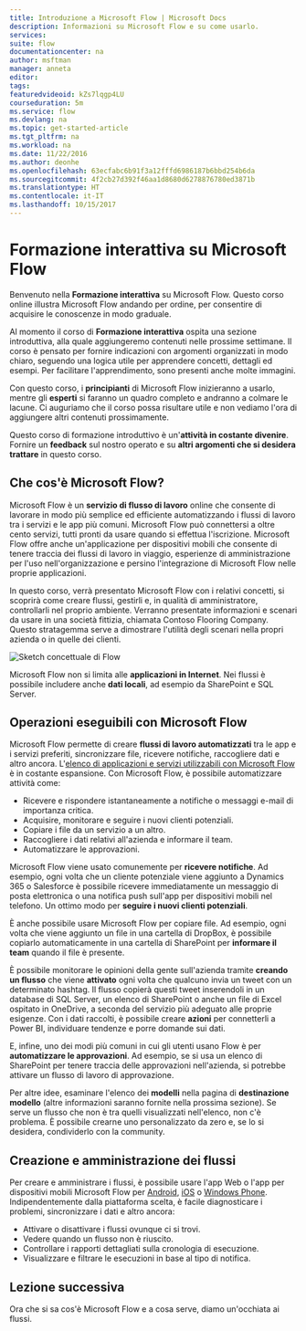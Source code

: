 ```yaml
---
title: Introduzione a Microsoft Flow | Microsoft Docs
description: Informazioni su Microsoft Flow e su come usarlo.
services: 
suite: flow
documentationcenter: na
author: msftman
manager: anneta
editor: 
tags: 
featuredvideoid: kZs7lqgp4LU
courseduration: 5m
ms.service: flow
ms.devlang: na
ms.topic: get-started-article
ms.tgt_pltfrm: na
ms.workload: na
ms.date: 11/22/2016
ms.author: deonhe
ms.openlocfilehash: 63ecfabc6b91f3a12fffd6986187b6bbd254b6da
ms.sourcegitcommit: 4f2cb27d392f46aa1d8680d6278876780ed3871b
ms.translationtype: HT
ms.contentlocale: it-IT
ms.lasthandoff: 10/15/2017
---
```

# <a name="guided-learning-for-microsoft-flow"></a>Formazione interattiva su Microsoft Flow
Benvenuto nella **Formazione interattiva** su Microsoft Flow. Questo corso online illustra Microsoft Flow andando per ordine, per consentire di acquisire le conoscenze in modo graduale.

Al momento il corso di **Formazione interattiva** ospita una sezione introduttiva, alla quale aggiungeremo contenuti nelle prossime settimane. Il corso è pensato per fornire indicazioni con argomenti organizzati in modo chiaro, seguendo una logica utile per apprendere concetti, dettagli ed esempi. Per facilitare l'apprendimento, sono presenti anche molte immagini.

Con questo corso, i **principianti** di Microsoft Flow inizieranno a usarlo, mentre gli **esperti** si faranno un quadro completo e andranno a colmare le lacune. Ci auguriamo che il corso possa risultare utile e non vediamo l'ora di aggiungere altri contenuti prossimamente.

Questo corso di formazione introduttivo è un'**attività in costante divenire**.  Fornire un **feedback** sul nostro operato e su **altri argomenti che si desidera trattare** in questo corso.

## <a name="what-is-microsoft-flow"></a>Che cos'è Microsoft Flow?
Microsoft Flow è un **servizio di flusso di lavoro** online che consente di lavorare in modo più semplice ed efficiente automatizzando i flussi di lavoro tra i servizi e le app più comuni.  Microsoft Flow può connettersi a oltre cento servizi, tutti pronti da usare quando si effettua l'iscrizione. Microsoft Flow offre anche un'applicazione per dispositivi mobili che consente di tenere traccia dei flussi di lavoro in viaggio, esperienze di amministrazione per l'uso nell'organizzazione e persino l'integrazione di Microsoft Flow nelle proprie applicazioni.

In questo corso, verrà presentato Microsoft Flow con i relativi concetti, si scoprirà come creare flussi, gestirli e, in qualità di amministratore, controllarli nel proprio ambiente. Verranno presentate informazioni e scenari da usare in una società fittizia, chiamata Contoso Flooring Company.  Questo stratagemma serve a dimostrare l'utilità degli scenari nella propri azienda o in quelle dei clienti.

![Sketch concettuale di Flow](./media/learning-introducing-flow/flow-conceptual.png)

Microsoft Flow non si limita alle **applicazioni in Internet**.  Nei flussi è possibile includere anche **dati locali**, ad esempio da SharePoint e SQL Server.

## <a name="what-you-can-do-with-microsoft-flow"></a>Operazioni eseguibili con Microsoft Flow
 Microsoft Flow permette di creare  **flussi di lavoro automatizzati** tra le app e i servizi preferiti, sincronizzare file, ricevere notifiche, raccogliere dati e altro ancora.  L'[elenco di applicazioni e servizi utilizzabili con Microsoft Flow](https://flow.microsoft.com/services/) è in costante espansione.  Con Microsoft Flow, è possibile automatizzare attività come:

* Ricevere e rispondere istantaneamente a notifiche o messaggi e-mail di importanza critica.
* Acquisire, monitorare e seguire i nuovi clienti potenziali.
* Copiare i file da un servizio a un altro.
* Raccogliere i dati relativi all'azienda e informare il team.
* Automatizzare le approvazioni.

Microsoft Flow viene usato comunemente per **ricevere notifiche**. Ad esempio, ogni volta che un cliente potenziale viene aggiunto a Dynamics 365 o Salesforce è possibile ricevere immediatamente un messaggio di posta elettronica o una notifica push sull'app per dispositivi mobili nel telefono. Un ottimo modo per **seguire i nuovi clienti potenziali**.

È anche possibile usare Microsoft Flow per copiare file. Ad esempio, ogni volta che viene aggiunto un file in una cartella di DropBox, è possibile copiarlo automaticamente in una cartella di SharePoint per **informare il team** quando il file è presente.

È possibile monitorare le opinioni della gente sull'azienda tramite **creando un flusso** che viene **attivato** ogni volta che qualcuno invia un tweet con un determinato hashtag. Il flusso copierà questi tweet inserendoli in un database di SQL Server, un elenco di SharePoint o anche un file di Excel ospitato in OneDrive, a seconda del servizio più adeguato alle proprie esigenze. Con i dati raccolti, è possibile creare **azioni** per connetterli a Power BI, individuare tendenze e porre domande sui dati.

E, infine, uno dei modi più comuni in cui gli utenti usano Flow è per **automatizzare le approvazioni**. Ad esempio, se si usa un elenco di SharePoint per tenere traccia delle approvazioni nell'azienda, si potrebbe attivare un flusso di lavoro di approvazione.

Per altre idee, esaminare l'elenco dei **modelli**  nella pagina di **destinazione modello** (altre informazioni saranno fornite nella prossima sezione). Se serve un flusso che non è tra quelli visualizzati nell'elenco,  non c'è problema.  È possibile crearne uno personalizzato da zero e, se lo si desidera, condividerlo con la community.

## <a name="creating-and-administering-flows"></a>Creazione e amministrazione dei flussi
Per creare e amministrare i flussi, è possibile usare l'app Web o l'app per dispositivi mobili Microsoft Flow per [Android](https://aka.ms/flowmobiledocsandroid), [iOS](https://aka.ms/flowmobiledocsios) o [Windows Phone](https://aka.ms/flowmobilewindows). Indipendentemente dalla piattaforma scelta, è facile diagnosticare i problemi, sincronizzare i dati e altro ancora:

* Attivare o disattivare i flussi ovunque ci si trovi.
* Vedere quando un flusso non è riuscito.
* Controllare i rapporti dettagliati sulla cronologia di esecuzione.
* Visualizzare e filtrare le esecuzioni in base al tipo di notifica.

## <a name="next-lesson"></a>Lezione successiva
Ora che si sa cos'è Microsoft Flow e a cosa serve, diamo un'occhiata ai flussi.

